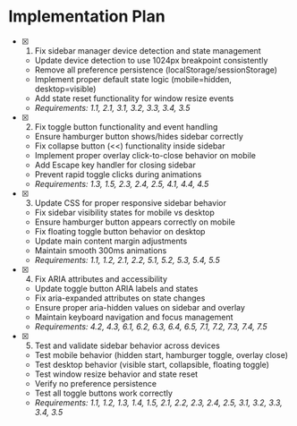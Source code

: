 # Implementation Plan

- [x] 1. Fix sidebar manager device detection and state management
  - Update device detection to use 1024px breakpoint consistently
  - Remove all preference persistence (localStorage/sessionStorage)
  - Implement proper default state logic (mobile=hidden, desktop=visible)
  - Add state reset functionality for window resize events
  - _Requirements: 1.1, 2.1, 3.1, 3.2, 3.3, 3.4, 3.5_

- [x] 2. Fix toggle button functionality and event handling
  - Ensure hamburger button shows/hides sidebar correctly
  - Fix collapse button (<<) functionality inside sidebar
  - Implement proper overlay click-to-close behavior on mobile
  - Add Escape key handler for closing sidebar
  - Prevent rapid toggle clicks during animations
  - _Requirements: 1.3, 1.5, 2.3, 2.4, 2.5, 4.1, 4.4, 4.5_

- [x] 3. Update CSS for proper responsive sidebar behavior
  - Fix sidebar visibility states for mobile vs desktop
  - Ensure hamburger button appears correctly on mobile
  - Fix floating toggle button behavior on desktop
  - Update main content margin adjustments
  - Maintain smooth 300ms animations
  - _Requirements: 1.1, 1.2, 2.1, 2.2, 5.1, 5.2, 5.3, 5.4, 5.5_

- [x] 4. Fix ARIA attributes and accessibility
  - Update toggle button ARIA labels and states
  - Fix aria-expanded attributes on state changes
  - Ensure proper aria-hidden values on sidebar and overlay
  - Maintain keyboard navigation and focus management
  - _Requirements: 4.2, 4.3, 6.1, 6.2, 6.3, 6.4, 6.5, 7.1, 7.2, 7.3, 7.4, 7.5_

- [x] 5. Test and validate sidebar behavior across devices
  - Test mobile behavior (hidden start, hamburger toggle, overlay close)
  - Test desktop behavior (visible start, collapsible, floating toggle)
  - Test window resize behavior and state reset
  - Verify no preference persistence
  - Test all toggle buttons work correctly
  - _Requirements: 1.1, 1.2, 1.3, 1.4, 1.5, 2.1, 2.2, 2.3, 2.4, 2.5, 3.1, 3.2, 3.3, 3.4, 3.5_
